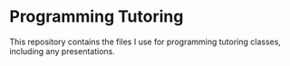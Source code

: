 # Programming Tutoring

This repository contains the files I use for programming tutoring
classes, including any presentations.

